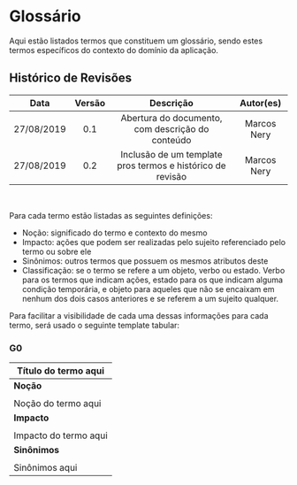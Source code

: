 # Glossário

Aqui estão listados termos que constituem um glossário, sendo estes termos específicos do contexto do domínio da aplicação. 


## Histórico de Revisões

|    Data    | Versão |                Descrição                 |   Autor(es)   |
| :--------: | :----: | :--------------------------------------: | :-----------: |
| 27/08/2019 |  0.1   |  Abertura do documento, com descrição do conteúdo |  Marcos Nery  |
| 27/08/2019 |  0.2   |  Inclusão de um template pros termos e histórico de revisão       |  Marcos Nery  |
<br>

Para cada termo estão listadas as seguintes definições: 

* Noção: significado do termo e contexto do mesmo
* Impacto: ações que podem ser realizadas pelo sujeito referenciado pelo termo ou sobre ele
* Sinônimos: outros termos que possuem os mesmos atributos deste
* Classificação: se o termo se refere a um objeto, verbo ou estado. Verbo para os termos que indicam ações, estado para os que indicam alguma condição temporária, e objeto para aqueles que não se encaixam em nenhum dos dois casos anteriores e se referem a um sujeito qualquer.

Para facilitar a visibilidade de cada uma dessas informações para cada termo, será usado o seguinte template tabular:

### G0

|**Título do termo aqui**|
|--|
|**Noção**|
| |
| Noção do termo aqui|
|**Impacto** |
|  |
| Impacto do termo aqui|
|**Sinônimos**|
|  |
| Sinônimos aqui |
